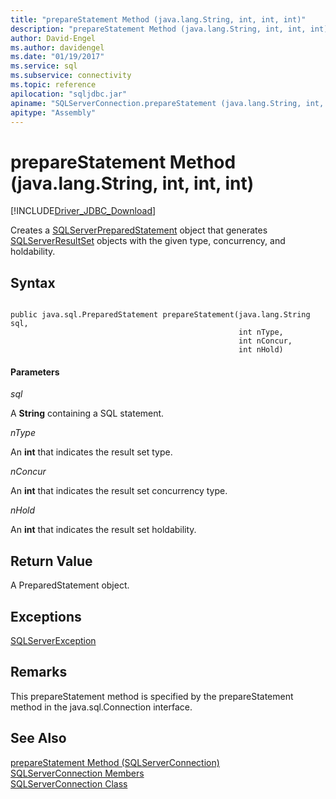 ```yaml
---
title: "prepareStatement Method (java.lang.String, int, int, int)"
description: "prepareStatement Method (java.lang.String, int, int, int)"
author: David-Engel
ms.author: davidengel
ms.date: "01/19/2017"
ms.service: sql
ms.subservice: connectivity
ms.topic: reference
apilocation: "sqljdbc.jar"
apiname: "SQLServerConnection.prepareStatement (java.lang.String, int, int, int)"
apitype: "Assembly"
---
```

# prepareStatement Method (java.lang.String, int, int, int)
[!INCLUDE[Driver_JDBC_Download](../../../includes/driver_jdbc_download.md)]

  Creates a [SQLServerPreparedStatement](../../../connect/jdbc/reference/sqlserverpreparedstatement-class.md) object that generates [SQLServerResultSet](../../../connect/jdbc/reference/sqlserverresultset-class.md) objects with the given type, concurrency, and holdability.  
  
## Syntax  
  
```  
  
public java.sql.PreparedStatement prepareStatement(java.lang.String sql,  
                                                   int nType,  
                                                   int nConcur,  
                                                   int nHold)  
```  
  
#### Parameters  
 *sql*  
  
 A **String** containing a SQL statement.  
  
 *nType*  
  
 An **int** that indicates the result set type.  
  
 *nConcur*  
  
 An **int** that indicates the result set concurrency type.  
  
 *nHold*  
  
 An **int** that indicates the result set holdability.  
  
## Return Value  
 A PreparedStatement object.  
  
## Exceptions  
 [SQLServerException](../../../connect/jdbc/reference/sqlserverexception-class.md)  
  
## Remarks  
 This prepareStatement method is specified by the prepareStatement method in the java.sql.Connection interface.  
  
## See Also  
 [prepareStatement Method &#40;SQLServerConnection&#41;](../../../connect/jdbc/reference/preparestatement-method-sqlserverconnection.md)   
 [SQLServerConnection Members](../../../connect/jdbc/reference/sqlserverconnection-members.md)   
 [SQLServerConnection Class](../../../connect/jdbc/reference/sqlserverconnection-class.md)  
  
  

